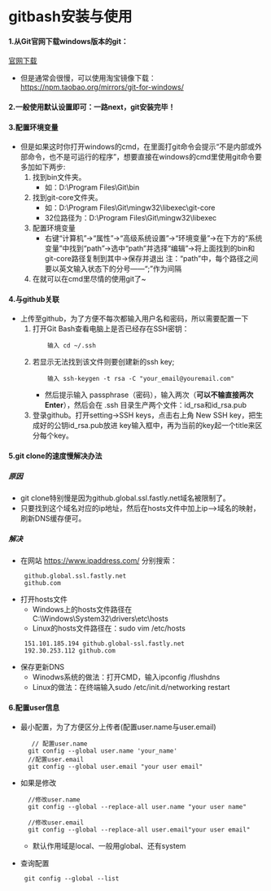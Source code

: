 # gitbash安装与使用


#### 1.从Git官网下载windows版本的git：
<a href="http://git-scm.com/downloads" target="_blank">官网下载</a>
* 但是通常会很慢，可以使用淘宝镜像下载：https://npm.taobao.org/mirrors/git-for-windows/


#### 2.一般使用默认设置即可：一路next，git安装完毕！


#### 3.配置环境变量
  * 但是如果这时你打开windows的cmd，在里面打git命令会提示“不是内部或外部命令，也不是可运行的程序”，想要直接在windows的cmd里使用git命令要多加如下两步:
    1. 找到bin文件夹。
       * 如：D:\Program Files\Git\bin
    2. 找到git-core文件夹。
       * 如：D:\Program Files\Git\mingw32\libexec\git-core
       * 32位路径为：D:\Program Files\Git\mingw32\libexec
    3. 配置环境变量
       * 右键“计算机”->“属性”->“高级系统设置”->“环境变量”->在下方的“系统变量”中找到“path”->选中“path”并选择“编辑”->将上面找到的bin和git-core路径复制到其中->保存并退出
                 注：“path”中，每个路径之间要以英文输入状态下的分号——“;”作为间隔
    4. 在就可以在cmd里尽情的使用git了~

#### 4.与github关联
   * 上传至github，为了方便不每次都输入用户名和密码，所以需要配置一下
     1. 打开Git Bash查看电脑上是否已经存在SSH密钥：
        ```
            输入 cd ~/.ssh
        ```
     2. 若显示无法找到该文件则要创建新的ssh key;
        ```
            输入 ssh-keygen -t rsa -C "your_email@youremail.com"
        ```
        * 然后提示输入 passphrase（密码），输入两次（**可以不输直接两次Enter**），然后会在 .ssh 目录生产两个文件：id_rsa和id_rsa.pub
     3.  登录github。打开setting->SSH keys，点击右上角 New SSH key，把生成好的公钥id_rsa.pub放进 key输入框中，再为当前的key起一个title来区分每个key。
#### 5.git clone的速度慢解决办法
##### 原因  
   * git clone特别慢是因为github.global.ssl.fastly.net域名被限制了。
   * 只要找到这个域名对应的ip地址，然后在hosts文件中加上ip–>域名的映射，刷新DNS缓存便可。
##### 解决  
   * 在网站 https://www.ipaddress.com/ 分别搜索：
     ```buildoutcfg
      github.global.ssl.fastly.net
      github.com
     ```
   * 打开hosts文件
     * Windows上的hosts文件路径在C:\Windows\System32\drivers\etc\hosts
     * Linux的hosts文件路径在：sudo vim /etc/hosts 
     ```buildoutcfg
      151.101.185.194 github.global-ssl.fastly.net
      192.30.253.112 github.com
     ```
   * 保存更新DNS
     * Winodws系统的做法：打开CMD，输入ipconfig /flushdns
     * Linux的做法：在终端输入sudo /etc/init.d/networking restart
#### 6.配置user信息
   * 最小配置，为了方便区分上传者(配置user.name与user.email)
     ```
        // 配置user.name
       git config --global user.name 'your_name'
       //配置user.email
       git config --global user.email "your user email"

     ```
   * 如果是修改
     ```
       //修改user.name
       git config --global --replace-all user.name "your user name"

       //修改user.email
       git config --global --replace-all user.email"your user email"

     ```
      * 默认作用域是local、一般用global、还有system

   * 查询配置
     ```
      git config --global --list
     ```
